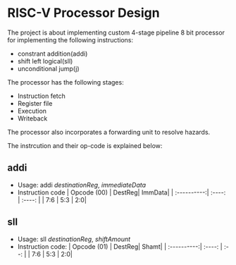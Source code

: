 # RISC-V Processor Design

The project is about implementing custom 4-stage pipeline 8 bit processor for implementing the following instructions:

- constrant addition(addi)
- shift left logical(sll)
- unconditional jump(j)

The processor has the following stages:

- Instruction fetch
- Register file
- Execution
- Writeback

The processor also incorporates a forwarding unit to resolve hazards.

The instrcution and their op-code is explained below:

## addi

- Usage: addi _destinationReg_, _immediateData_
- Instruction code
  | Opcode (00) | DestReg| ImmData|
  | :----------:| :----: | :----: |
  | 7:6         |  5:3 | 2:0|

## sll

- Usage: sll _destinationReg_, _shiftAmount_
- Instruction code:
  | Opcode (01) | DestReg| Shamt|
  | :----------:| :----: | :--: |
  | 7:6         |  5:3 | 2:0|
